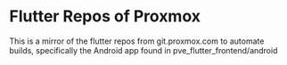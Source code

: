 # Flutter Repos of Proxmox

This is a mirror of the flutter repos from git.proxmox.com to automate builds, specifically the Android app found in pve_flutter_frontend/android

